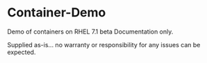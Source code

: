 # Container-Demo
Demo of containers on RHEL 7.1 beta
Documentation only.

Supplied as-is... no warranty or responsibility for any issues can be expected.
